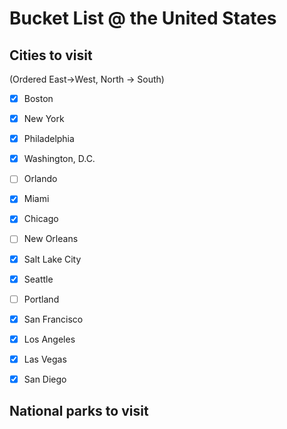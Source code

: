 # Bucket List @ the United States

## Cities to visit

(Ordered East->West, North -> South)

- [x] Boston
- [x] New York
- [x] Philadelphia
- [x] Washington, D.C.
- [ ] Orlando
- [x] Miami
- [x] Chicago
- [ ] New Orleans
- [x] Salt Lake City
- [x] Seattle
- [ ] Portland
- [x] San Francisco
- [x] Los Angeles
- [x] Las Vegas
- [x] San Diego


## National parks to visit
